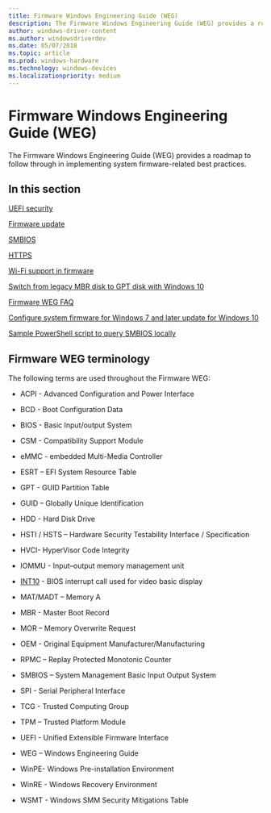 ```yaml
---
title: Firmware Windows Engineering Guide (WEG)
description: The Firmware Windows Engineering Guide (WEG) provides a roadmap to follow through in implementing system firmware-related best practices.
author: windows-driver-content
ms.author: windowsdriverdev
ms.date: 05/07/2018
ms.topic: article
ms.prod: windows-hardware
ms.technology: windows-devices
ms.localizationpriority: medium
---
```


# Firmware Windows Engineering Guide (WEG)

The Firmware Windows Engineering Guide (WEG) provides a roadmap to follow through in implementing system firmware-related best practices.


## In this section

[UEFI security](uefi-security.md)

[Firmware update](firmware-update.md)

[SMBIOS](smbios.md)

[HTTPS](https-boot.md)

[Wi-Fi support in firmware](wi-fi-support-in-firmware.md)

[Switch from legacy MBR disk to GPT disk with Windows 10](switch-from-legacy-mbr-disk-to-gpt-disk-with-windows-10.md)

[Firmware WEG FAQ](frequently-asked-questions.md)

[Configure system firmware for Windows 7 and later update for Windows 10](configure-system-firmware-for-windows-7-and-later-update-for-windows-10.md)

[Sample PowerShell script to query SMBIOS locally](sample-powershell-script-to-query-smbios-locally.md)

                                           





## Firmware WEG terminology

The following terms are used throughout the Firmware WEG:

- ACPI - Advanced Configuration and Power Interface

- BCD - Boot Configuration Data

- BIOS - Basic Input/output System

- CSM - Compatibility Support Module

- eMMC - embedded Multi-Media Controller

- ESRT – EFI System Resource Table

- GPT - GUID Partition Table

- GUID – Globally Unique Identification

- HDD - Hard Disk Drive

- HSTI / HSTS – Hardware Security Testability Interface / Specification

- HVCI- HyperVisor Code Integrity

- IOMMU - Input–output memory management unit

- [INT10](https://en.wikipedia.org/wiki/INT_10H) - BIOS interrupt call used for video basic display

- MAT/MADT – Memory A

- MBR - Master Boot Record

- MOR – Memory Overwrite Request

- OEM - Original Equipment Manufacturer/Manufacturing

- RPMC – Replay Protected Monotonic Counter

- SMBIOS – System Management Basic Input Output System

- SPI - Serial Peripheral Interface

- TCG - Trusted Computing Group

- TPM – Trusted Platform Module

- UEFI - Unified Extensible Firmware Interface

- WEG – Windows Engineering Guide

- WinPE- Windows Pre-installation Environment

- WinRE - Windows Recovery Environment

- WSMT - Windows SMM Security Mitigations Table



